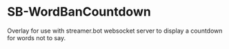 # SB-WordBanCountdown
Overlay for use with streamer.bot websocket server to display a countdown for words not to say.
